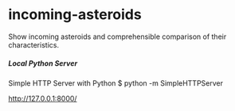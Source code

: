 # incoming-asteroids
Show incoming asteroids and comprehensible comparison of their characteristics.

##### Local Python Server
Simple HTTP Server with Python
$ python -m SimpleHTTPServer

http://127.0.0.1:8000/